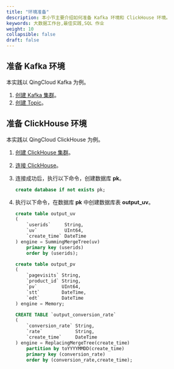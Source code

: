 ```yaml
---
title: "环境准备"
description: 本小节主要介绍如何准备 Kafka 环境和 ClickHouse 环境。
keywords: 大数据工作台,最佳实践,SQL 作业
weight: 10
collapsible: false
draft: false
---
```


## 准备 Kafka 环境

本实践以 QingCloud Kafka 为例。

1. [创建 Kafka 集群](/middware/kafka/quickstart/create_cluster/)。
2. [创建 Topic](/middware/kafka/quickstart/create_resource/)。

## 准备 ClickHouse 环境

本实践以 QingCloud ClickHouse 为例。

1. [创建 ClickHouse 集群](/dwh_bi/clickhouse/quickstart/create_cluster/)。
2. [连接 ClickHouse](/dwh_bi/clickhouse/quickstart/access_clickhouse/)。
3. 连接成功后，执行以下命令，创建数据库 **pk**。

    ```sql
    create database if not exists pk;
    ```

4. 执行以下命令，在数据库 **pk** 中创建数据库表 **output_uv**。
    
    ```sql
    create table output_uv
    (
        `userids`     String,
        `uv`          UInt64,
        `create_time` DateTime
    ) engine = SummingMergeTree(uv)
        primary key (userids)
        order by (userids);

    create table output_pv
    (
        `pagevisits` String,
        `product_id` String,
        `pv`         UInt64,
        `stt`        DateTime,
        `edt`        DateTime
    ) engine = Memory;

    CREATE TABLE `output_conversion_rate`
    (
        `conversion_rate` String,
        `rate`            String,
        `create_time`     DateTime
    ) engine = ReplacingMergeTree(create_time)
        partition by toYYYYMMDD(create_time)
        primary key (conversion_rate)
        order by (conversion_rate,create_time);
    ```